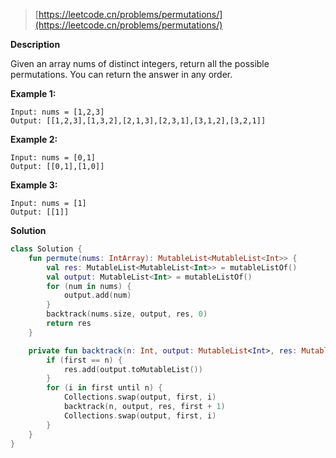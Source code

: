 > [https://leetcode.cn/problems/permutations/](https://leetcode.cn/problems/permutations/)

**Description**

Given an array nums of distinct integers, return all the possible permutations. You can return the answer in any order.

**Example 1:**
```text
Input: nums = [1,2,3]
Output: [[1,2,3],[1,3,2],[2,1,3],[2,3,1],[3,1,2],[3,2,1]]
```
**Example 2:**
```text
Input: nums = [0,1]
Output: [[0,1],[1,0]]
```
**Example 3:**
```text
Input: nums = [1]
Output: [[1]]
```

**Solution**
```kotlin
class Solution {
    fun permute(nums: IntArray): MutableList<MutableList<Int>> {
        val res: MutableList<MutableList<Int>> = mutableListOf()
        val output: MutableList<Int> = mutableListOf()
        for (num in nums) {
            output.add(num)
        }
        backtrack(nums.size, output, res, 0)
        return res
    }

    private fun backtrack(n: Int, output: MutableList<Int>, res: MutableList<MutableList<Int>>, first: Int) {
        if (first == n) {
            res.add(output.toMutableList())
        }
        for (i in first until n) {
            Collections.swap(output, first, i)
            backtrack(n, output, res, first + 1)
            Collections.swap(output, first, i)
        }
    }
}
```